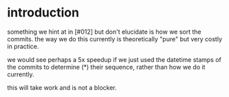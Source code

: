 # introduction

something we hint at in [#012] but don't elucidate is how we sort the
commits. the way we do this currently is theoretically "pure" but very
costly in practice.

we would see perhaps a 5x speedup if we just used the datetime stamps of
the commits to determine (\*) their sequence, rather than how we do it
currently.

this will take work and is not a blocker.

